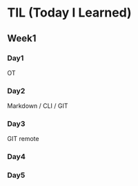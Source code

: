 # TIL (Today I Learned)

## Week1

### Day1
OT

### Day2
Markdown /
CLI /
GIT

### Day3
GIT remote

### Day4

### Day5
